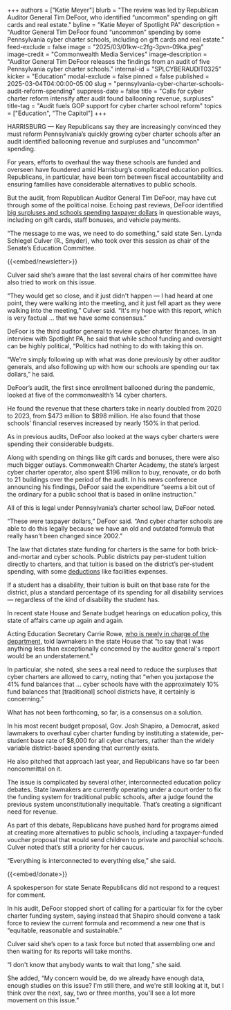 +++
authors = ["Katie Meyer"]
blurb = "The review was led by Republican Auditor General Tim DeFoor, who identified “uncommon” spending on gift cards and real estate."
byline = "Katie Meyer of Spotlight PA"
description = "Auditor General Tim DeFoor found “uncommon” spending by some Pennsylvania cyber charter schools, including on gift cards and real estate."
feed-exclude = false
image = "2025/03/01kw-c2fg-3pvn-09ka.jpeg"
image-credit = "Commonwealth Media Services"
image-description = "Auditor General Tim DeFoor releases the findings from an audit of five Pennsylvania cyber charter schools."
internal-id = "SPLCYBERAUDIT0325"
kicker = "Education"
modal-exclude = false
pinned = false
published = 2025-03-04T04:00:00-05:00
slug = "pennsylvania-cyber-charter-schools-audit-reform-spending"
suppress-date = false
title = "Calls for cyber charter reform intensify after audit found ballooning revenue, surpluses"
title-tag = "Audit fuels GOP support for cyber charter school reform"
topics = ["Education", "The Capitol"]
+++

HARRISBURG — Key Republicans say they are increasingly convinced they must reform Pennsylvania’s quickly growing cyber charter schools after an audit identified ballooning revenue and surpluses and &#34;uncommon&#34; spending.

For years, efforts to overhaul the way these schools are funded and overseen have foundered amid Harrisburg’s complicated education politics. Republicans, in particular, have been torn between fiscal accountability and ensuring families have considerable alternatives to public schools.

But the audit, from Republican Auditor General Tim DeFoor, may have cut through some of the political noise. Echoing past reviews, DeFoor identified <a href="https://www.chalkbeat.org/philadelphia/2014/5/12/22184267/pa-auditor-general-suggests-changes-to-charter-school-law/">big surpluses and schools spending taxpayer dollars</a> in questionable ways, including on gift cards, staff bonuses, and vehicle payments. <strong></strong>

“The message to me was, we need to do something,” said state Sen. Lynda Schlegel Culver (R., Snyder), who took over this session as chair of the Senate’s Education Committee.

{{<embed/newsletter>}}

Culver said she’s aware that the last several chairs of her committee have also tried to work on this issue.

“They would get so close, and it just didn&#39;t happen —&nbsp;I had heard at one point, they were walking into the meeting, and it just fell apart as they were walking into the meeting,” Culver said. “It&#39;s my hope with this report, which is very factual … that we have some consensus.”

DeFoor is the third auditor general to review cyber charter finances. In an interview with Spotlight PA, he said that while school funding and oversight can be highly political, “Politics had nothing to do with taking this on.

“We&#39;re simply following up with what was done previously by other auditor generals, and also following up with how our schools are spending our tax dollars,” he said.

DeFoor’s audit, the first since enrollment ballooned during the pandemic, looked at five of the commonwealth’s 14 cyber charters.

He found the revenue that these charters take in nearly doubled from 2020 to 2023, from $473 million to $898 million. He also found that those schools’ financial reserves increased by nearly 150% in that period.

As in previous audits, DeFoor also looked at the ways cyber charters were spending their considerable budgets.

Along with spending on things like gift cards and bonuses, there were also much bigger outlays. Commonwealth Charter Academy, the state’s largest cyber charter operator, also spent $196 million to buy, renovate, or do both to 21 buildings over the period of the audit. In his news conference announcing his findings, DeFoor said the expenditure “seems a bit out of the ordinary for a public school that is based in online instruction.”

All of this is legal under Pennsylvania’s charter school law, DeFoor noted.

“These were taxpayer dollars,” DeFoor said. “And cyber charter schools are able to do this legally because we have an old and outdated formula that really hasn&#39;t been changed since 2002.”

The law that dictates state funding for charters is the same for both brick-and-mortar and cyber schools. Public districts pay per-student tuition directly to charters, and that tuition is based on the district’s per-student spending, with some <a href="https://www.education.pa.gov/K-12/Charter%20Schools/Pages/Charter-School-Funding.aspx">deductions</a> like facilities expenses.

If a student has a disability, their tuition is built on that base rate for the district, plus a standard percentage of its spending for all disability services — regardless of the kind of disability the student has.

In recent state House and Senate budget hearings on education policy, this state of affairs came up again and again.

Acting Education Secretary Carrie Rowe, <a href="https://penncapital-star.com/education/shapiro-names-carrie-rowe-as-next-education-secretary/">who is newly in charge of the department</a>, told lawmakers in the state House that “to say that I was anything less than exceptionally concerned by the auditor general&#39;s report would be an understatement.”

In particular, she noted, she sees a real need to reduce the surpluses that cyber charters are allowed to carry, noting that “when you juxtapose the 41% fund balances that … cyber schools have with the approximately 10% fund balances that \[traditional\] school districts have, it certainly is concerning.”

What has not been forthcoming, so far, is a consensus on a solution.

In his most recent budget proposal, Gov. Josh Shapiro, a Democrat, asked lawmakers to overhaul cyber charter funding by instituting a statewide, per-student base rate of $8,000 for all cyber charters, rather than the widely variable district-based spending that currently exists.

He also pitched that approach last year, and Republicans have so far been noncommittal on it.

The issue is complicated by several other, interconnected education policy debates. State lawmakers are currently operating under a court order to fix the funding system for traditional public schools, after a judge found the previous system unconstitutionally inequitable. That’s creating a significant need for revenue.

As part of this debate, Republicans have pushed hard for programs aimed at creating more alternatives to public schools, including a taxpayer-funded voucher proposal that would send children to private and parochial schools. Culver noted that’s still a priority for her caucus.

“Everything is interconnected to everything else,” she said.

{{<embed/donate>}}

A spokesperson for state Senate Republicans did not respond to a request for comment.

In his audit, DeFoor stopped short of calling for a particular fix for the cyber charter funding system, saying instead that Shapiro should convene a task force to review the current formula and recommend a new one that is “equitable, reasonable and sustainable.”

Culver said she’s open to a task force but noted that assembling one and then waiting for its reports will take months.

“I don&#39;t know that anybody wants to wait that long,” she said.

She added, “My concern would be, do we already have enough data, enough studies on this issue? I&#39;m still there, and we&#39;re still looking at it, but I think over the next, say, two or three months, you&#39;ll see a lot more movement on this issue.”

